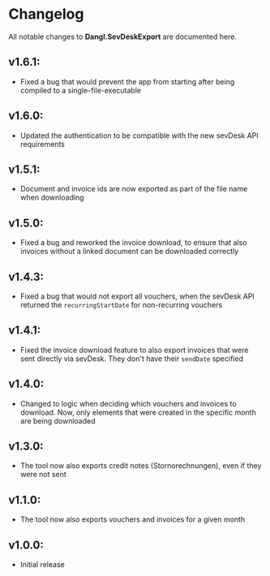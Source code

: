 # Changelog

All notable changes to **Dangl.SevDeskExport** are documented here.

## v1.6.1:
- Fixed a bug that would prevent the app from starting after being compiled to a single-file-executable

## v1.6.0:
- Updated the authentication to be compatible with the new sevDesk API requirements

## v1.5.1:
- Document and invoice ids are now exported as part of the file name when downloading

## v1.5.0:
- Fixed a bug and reworked the invoice download, to ensure that also invoices without a linked document can be downloaded correctly

## v1.4.3:
- Fixed a bug that would not export all vouchers, when the sevDesk API returned the `recurringStartDate` for non-recurring vouchers

## v1.4.1:
- Fixed the invoice download feature to also export invoices that were sent directly via sevDesk. They don't have their `sendDate` specified

## v1.4.0:
- Changed to logic when deciding which vouchers and invoices to download. Now, only elements that were created in the specific month are being downloaded

## v1.3.0:
- The tool now also exports credit notes (Stornorechnungen), even if they were not sent

## v1.1.0:
- The tool now also exports vouchers and invoices for a given month

## v1.0.0:
- Initial release
